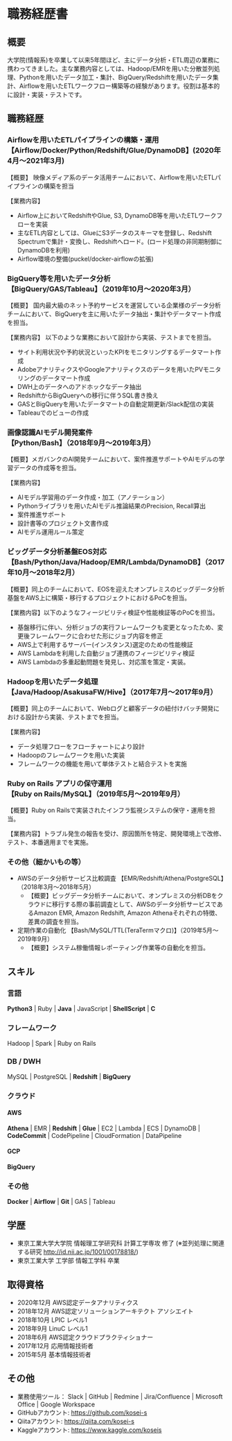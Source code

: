 # 職務経歴書

## 概要

大学院(情報系)を卒業して以来5年間ほど、主にデータ分析・ETL周辺の業務に携わってきました。主な業務内容としては、Hadoop/EMRを用いた分散並列処理、Pythonを用いたデータ加工・集計、BigQuery/Redshiftを用いたデータ集計、Airflowを用いたETLワークフロー構築等の経験があります。役割は基本的に設計・実装・テストです。

## 職務経歴

### Airflowを用いたETLパイプラインの構築・運用<br>【Airflow/Docker/Python/Redshift/Glue/DynamoDB】(2020年4月〜2021年3月)

【概要】 映像メディア系のデータ活用チームにおいて、Airflowを用いたETLパイプラインの構築を担当

【業務内容】
  - Airflow上においてRedshiftやGlue, S3, DynamoDB等を用いたETLワークフローを実装
  - 主なETL内容としては、GlueにS3データのスキーマを登録し、Redshift Spectrumで集計・変換し、Redshiftへロード。(ロード処理の非同期制御にDynamoDBを利用)
  - Airflow環境の整備(puckel/docker-airflowの拡張)

### BigQuery等を用いたデータ分析<br>【BigQuery/GAS/Tableau】（2019年10月〜2020年3月）

【概要】 国内最大級のネット予約サービスを運営している企業様のデータ分析チームにおいて、BigQueryを主に用いたデータ抽出・集計やデータマート作成を担当。

【業務内容】 以下のような業務において設計から実装、テストまでを担当。
  - サイト利用状況や予約状況といったKPIをモニタリングするデータマート作成
  - AdobeアナリティクスやGoogleアナリティクスのデータを用いたPVモニタリングのデータマート作成
  - DWH上のデータへのアドホックなデータ抽出
  - RedshiftからBigQueryへの移行に伴うSQL書き換え
  - GASとBigQueryを用いたデータマートの自動定期更新/Slack配信の実装
  - Tableauでのビューの作成

### 画像認識AIモデル開発案件<br>【Python/Bash】（2018年9月〜2019年3月）

【概要】メガバンクのAI開発チームにおいて、案件推進サポートやAIモデルの学習データの作成等を担当。

【業務内容】
  - AIモデル学習用のデータ作成・加工（アノテーション）
  - Pythonライブラリを用いたAIモデル推論結果のPrecision, Recall算出
  - 案件推進サポート
  - 設計書等のプロジェクト文書作成
  - AIモデル運用ルール策定

### ビッグデータ分析基盤EOS対応<br>【Bash/Python/Java/Hadoop/EMR/Lambda/DynamoDB】（2017年10月〜2018年2月）

【概要】同上のチームにおいて、EOSを迎えたオンプレミスのビッグデータ分析基盤をAWS上に構築・移行するプロジェクトにおけるPoCを担当。

【業務内容】以下のようなフィージビリティ検証や性能検証等のPoCを担当。
  - 基盤移行に伴い、分析ジョブの実行フレームワークも変更となったため、変更後フレームワークに合わせた形にジョブ内容を修正
  - AWS上で利用するサーバー(インスタンス)選定のための性能検証
  - AWS Lambdaを利用した自動ジョブ連携のフィージビリティ検証
  - AWS Lambdaの多重起動問題を発見し、対応策を策定・実装。

### Hadoopを用いたデータ処理<br>【Java/Hadoop/AsakusaFW/Hive】（2017年7月〜2017年9月）

【概要】同上のチームにおいて、Webログと顧客データの紐付けバッチ開発における設計から実装、テストまでを担当。

【業務内容】
  - データ処理フローをフローチャートにより設計
  - Hadoopのフレームワークを用いた実装
  - フレームワークの機能を用いて単体テストと結合テストを実施

### Ruby on Rails アプリの保守運用<br>【Ruby on Rails/MySQL】（2019年5月〜2019年9月）

【概要】Ruby on Railsで実装されたインフラ監視システムの保守・運用を担当。

【業務内容】トラブル発生の報告を受け、原因箇所を特定、開発環境上で改修、テスト、本番適用までを実施。

### その他（細かいもの等）

- AWSのデータ分析サービス比較調査 【EMR/Redshift/Athena/PostgreSQL】（2018年3月〜2018年5月）
  - 【概要】ビッグデータ分析チームにおいて、オンプレミスの分析DBをクラウドに移行する際の事前調査として、AWSのデータ分析サービスであるAmazon EMR, Amazon Redshift, Amazon Athenaそれぞれの特徴、差異の調査を担当。
- 定期作業の自動化 【Bash/MySQL/TTL(TeraTermマクロ)】（2019年5月〜2019年9月）
  - 【概要】システム稼働情報レポーティング作業等の自動化を担当。

## スキル

### 言語

**Python3** | Ruby | **Java** | JavaScript | **ShellScript** | **C**

### フレームワーク

Hadoop | Spark | Ruby on Rails

### DB / DWH

MySQL | PostgreSQL | **Redshift** | **BigQuery**

### クラウド

#### AWS

**Athena** | EMR | **Redshift** | **Glue** | EC2 | Lambda | ECS | DynamoDB | **CodeCommit** | CodePipeline | CloudFormation | DataPipeline

#### GCP

**BigQuery**

### その他

**Docker** | **Airflow** | **Git** | GAS | Tableau

## 学歴

- 東京工業大学大学院 情報理工学研究科 計算工学専攻 修了 (※並列処理に関連する研究 http://id.nii.ac.jp/1001/00178818/)
- 東京工業大学 工学部 情報工学科 卒業

## 取得資格

- 2020年12月  AWS認定データアナリティクス
- 2018年12月  AWS認定ソリューションアーキテクト アソシエイト
- 2018年10月  LPIC レベル1
- 2018年9月  LinuC レベル1
- 2018年6月  AWS認定クラウドプラクティショナー
- 2017年12月  応用情報技術者
- 2015年5月  基本情報技術者

## その他

- 業務使用ツール： Slack | GitHub | Redmine | Jira/Confluence | Microsoft Office | Google Workspace
- GitHubアカウント: https://github.com/kosei-s
- Qiitaアカウント: https://qiita.com/kosei-s
- Kaggleアカウント: https://www.kaggle.com/koseis
